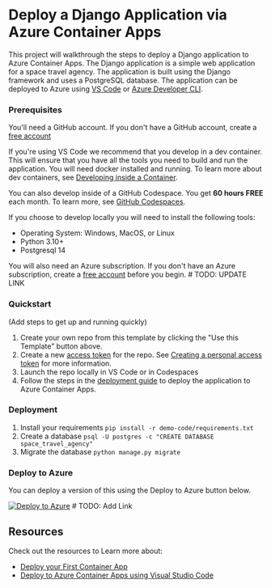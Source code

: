 # Deploy a Django Application via Azure Container Apps

This project will walkthrough the steps to deploy a Django application to Azure Container Apps. The Django application is a simple web application for a space travel agency. The application is built using the Django framework and uses a PostgreSQL database. The application can be deployed to Azure using [VS Code](https://marketplace.visualstudio.com/items?itemName=ms-vscode.vscode-node-azure-pack) or [Azure Developer CLI](https://learn.microsoft.com/en-us/azure/developer/azure-developer-cli/overview).

### Prerequisites

You'll need a GitHub account. If you don't have a GitHub account, create a [free account](https://github.com/signup)

If you're using VS Code we recommend that you develop in a dev container. This will ensure that you have all the tools you need to build and run the application. You will need docker installed and running. To learn more about dev containers, see [Developing inside a Container](https://code.visualstudio.com/docs/remote/containers).

You can also develop inside of a GitHub Codespace. You get **60 hours FREE** each month. To learn more, see [GitHub Codespaces](https://github.com/features/codespaces).

If you choose to develop locally you will need to install the following tools:

- Operating System: Windows, MacOS, or Linux
- Python 3.10+
- Postgresql 14

You will also need an Azure subscription. If you don't have an Azure subscription, create a [free account](https://aka.ms/azure-pycon2023/) before you begin. # TODO: UPDATE LINK

### Quickstart

(Add steps to get up and running quickly)

1. Create your own repo from this template by clicking the "Use this Template" button above.
2. Create a new [access token](https://github.com/settings/tokens) for the repo. See [Creating a personal access token](https://docs.github.com/en/authentication/keeping-your-account-and-data-secure/creating-a-personal-access-token) for more information.
3. Launch the repo locally in VS Code or in Codespaces
4. Follow the steps in the [deployment guide](./deployment-guide.md) to deploy the application to Azure Container Apps.

### Deployment

1. Install your requirements
    `pip install -r demo-code/requirements.txt`
1. Create a database
    `psql -U postgres -c "CREATE DATABASE space_travel_agency"`
1. Migrate the database
    `python manage.py migrate`

### Deploy to Azure

You can deploy a version of this using the Deploy to Azure button below.

[![Deploy to Azure](https://aka.ms/deploytoazurebutton)]() # TODO: Add Link

## Resources

Check out the resources to Learn more about:

- [Deploy your First Container App](https://learn.microsoft.com/en-us/azure/container-apps/get-started?tabs=bash)
- [Deploy to Azure Container Apps using Visual Studio Code](https://learn.microsoft.com/en-us/azure/container-apps/deploy-visual-studio-code)
